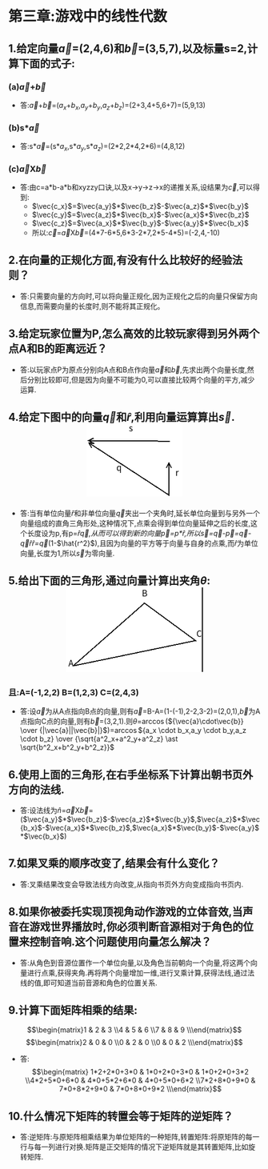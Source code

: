 # 第三章:游戏中的线性代数
## 1.给定向量$\vec{a}$=(2,4,6)和$\vec{b}$=(3,5,7),以及标量s=2,计算下面的式子:
### (a)$\vec{a}$+$\vec{b}$
- 答:$\vec{a}$+$\vec{b}$=($a_x$+$b_x$,$a_y$+$b_y$,$a_z$+$b_z$)=(2+3,4+5,6+7)=(5,9,13)
### (b)s*$\vec{a}$
- 答:s*$\vec{a}$=(s*$a_x$,s*$a_y$,s*$a_z$)=(2\*2,2\*4,2*6)=(4,8,12)
### (c)$\vec{a}$X$\vec{b}$
- 答:由c=a\*b-a\*b和xyzzy口诀,以及x$\rightarrow$y$\rightarrow$z$\rightarrow$x的递推关系,设结果为$\vec{c}$,可以得到:
  - $\vec{c_x}$=$\vec{a_y}$\*$\vec{b_z}$-$\vec{a_z}$\*$\vec{b_y}$
  - $\vec{c_y}$=$\vec{a_z}$\*$\vec{b_x}$-$\vec{a_x}$\*$\vec{b_z}$
  - $\vec{c_z}$=$\vec{a_x}$\*$\vec{b_y}$-$\vec{a_y}$\*$\vec{b_x}$
  - 所以:$\vec{c}$=$\vec{a}$X$\vec{b}$=(4\*7-6\*5,6\*3-2\*7,2\*5-4\*5)=(-2,4,-10)
## 2.在向量的正规化方面,有没有什么比较好的经验法则？
- 答:只需要向量的方向时,可以将向量正规化,因为正规化之后的向量只保留方向信息,而需要向量的长度时,则不能将其正规化。
## 3.给定玩家位置为P,怎么高效的比较玩家得到另外两个点A和B的距离远近？
- 答:以玩家点P为原点分别向A点和B点作向量$\vec{a}$和$\vec{b}$,先求出两个向量长度,然后分别比较即可,但是因为向量不可能为0,可以直接比较两个向量的平方,减少运算.
## 4.给定下图中的向量$\vec{q}$和$\hat{r}$,利用向量运算算出$\vec{s}$.<div align="center"> ![](3-4.png) </div>
- 答:当有单位向量$\hat{r}$和非单位向量$\vec{q}$夹出一个夹角时,延长单位向量到与另外一个向量组成的直角三角形处,这种情况下,点乘会得到单位向量延伸之后的长度,这个长度设为p,有p=$\hat{r}$*$\vec{q}$,从而可以得到新的向量$\vec{p}$=p\*$\hat{r}$,所以$\vec{s}$=$\vec{q}$-$\vec{p}$=$\vec{q}$-$\vec{q}$*$\hat{r}$*$\hat{r}$=$\vec{q}$*(1-$\hat{r^2}$),且因为向量的平方等于向量与自身的点乘,而$\hat{r}$为单位向量,长度为1,所以$\vec{s}$为零向量.
## 5.给出下面的三角形,通过向量计算出夹角$\theta$:<div align="center"> ![](3-5.png) </div>
### 且:A=(-1,2,2) B=(1,2,3) C=(2,4,3)
- 答:设$\vec{a}$为从A点指向B点的向量,则有$\vec{a}$=B-A=(1-(-1),2-2,3-2)=(2,0,1),$\vec{b}$为A点指向C点的向量,则有$\vec{b}$=(3,2,1).则$\theta$=$\arccos($${\vec{a}\cdot\vec{b}} \over {|\vec{a}||\vec{b}|}$)=$\arccos$${a_x \cdot b_x,a_y \cdot b_y,a_z \cdot b_z} \over {\sqrt{a^2_x+a^2_y+a^2_z} \ast \sqrt{b^2_x+b^2_y+b^2_z}}$
## 6.使用上面的三角形,在右手坐标系下计算出朝书页外方向的法线.
- 答:设法线为$\hat{n}$=$\vec{a}$X$\vec{b}$=($\vec{a_y}$\*$\vec{b_z}$-$\vec{a_z}$\*$\vec{b_y}$,$\vec{a_z}$\*$\vec{b_x}$-$\vec{a_x}$\*$\vec{b_z}$,$\vec{a_x}$\*$\vec{b_y}$-$\vec{a_y}$\*$\vec{b_x}$)
## 7.如果叉乘的顺序改变了,结果会有什么变化？
- 答:叉乘结果改变会导致法线方向改变,从指向书页外方向变成指向书页内.
## 8.如果你被委托实现顶视角动作游戏的立体音效,当声音在游戏世界播放时,你必须判断音源相对于角色的位置来控制音响.这个问题使用向量怎么解决？
- 答:从角色到音源位置作一个单位向量,以及角色当前朝向一个向量,将这两个向量进行点乘,获得夹角.再将两个向量增加一维,进行叉乘计算,获得法线,通过法线的值,即可知道当前音源和角色的位置关系.
## 9.计算下面矩阵相乘的结果:
$$\begin{matrix}1 & 2 & 3 \\4 & 5 & 6 \\7 & 8 & 9 \\\end{matrix}$$
$$\begin{matrix}2 & 0 & 0 \\0 & 2 & 0 \\0 & 0 & 2 \\\end{matrix}$$ 
- 答:
$$\begin{matrix} 1*2+2*0+3*0 & 1*0+2*0+3*0 & 1*0+2*0+3*2 \\4*2+5*0+6*0 & 4*0+5*2+6*0 & 4*0+5*0+6*2 \\7*2+8*0+9*0 & 7*0+8*2+9*0 & 7*0+8*0+9*2 \\\end{matrix}$$ 
## 10.什么情况下矩阵的转置会等于矩阵的逆矩阵？
- 答:逆矩阵:与原矩阵相乘结果为单位矩阵的一种矩阵,转置矩阵:将原矩阵的每一行与每一列进行对换.矩阵是正交矩阵的情况下逆矩阵就是其转置矩阵,比如旋转矩阵.